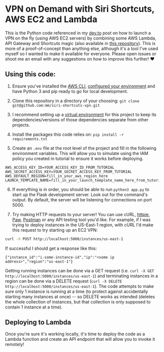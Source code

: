 # VPN on Demand with Siri Shortcuts, AWS EC2 and Lambda

This is the Python code referenced in my [dev.to]() post on how to launch a VPN on the fly (using AWS EC2 servers) by combining some AWS Lambda, API Gateway and Shortcuts magic (also available in [this repository](post.md)). This is more of a proof-of-concept than anything else, although it's a tool I've used myself so I wanted to make it available for everyone. Please open issues or shoot me an email with any suggestions on how to improve this further! ❤️

## Using this code:

1. Ensure you've installed the [AWS CLI](https://aws.amazon.com/cli/), [configured your environment](https://docs.aws.amazon.com/cli/latest/userguide/cli-configure-quickstart.html) and have Python 3 and pip ready to go for local development. 

2. Clone this repository in a directory of your choosing: ```git clone git@github.com:mm/siri-shortcuts-vpn.git```

3. I recommend setting up a [virtual environment](https://packaging.python.org/guides/installing-using-pip-and-virtual-environments/) for this project to keep its dependencies/versions of those dependencies separate from other projects. 

4. Install the packages this code relies on: ```pip install -r requirements.txt```

5. Create an ```.env``` file at the root level of the project and fill in the following environment variables. This will allow you to simulate using the IAM policy you created in tutorial to ensure it works before deploying.

```
AWS_ACCESS_KEY_ID=YOUR_ACCESS_KEY_ID_FROM_TUTORIAL
AWS_SECRET_ACCESS_KEY=YOUR_SECRET_ACCESS_KEY_FROM_TUTORIAL
AWS_DEFAULT_REGION=fill_in_your_aws_region_here
LAUNCH_TEMPLATE_NAME=fill_in_your_launch_template_name_here_from_tutorial
```

6. If everything is in order, you should be able to run ```python3 app.py``` to start up the Flask development server. Look out for the command's output. By default, the server will be listening for connections on port 5000.

7. Try making HTTP requests to your server! You can use cURL, [httpie](https://httpie.org), [Paw](https://paw.cloud), [Postman](https://www.postman.com) or any API testing tool you'd like. For example, if I was trying to deploy instances in the US-East-1 region, with cURL I'd make this request to try starting up an EC2 VPN:

```bash
curl -X POST http://localhost:5000/instances/us-east-1
```

If successful I should get a response like this:

```
{"instance_id":"i-some-instance-id","ip":"<some ip address>","region":"us-east-1"}
```

Getting running instances can be done via a GET request (i.e. ```curl -X GET http://localhost:5000/instances/us-east-1```) and terminating instances in a region can be done via a DELETE request (```curl -X DELETE http://localhost:5000/instances/us-east-1```). The code attempts to make sure only 1 instance is running at a time (to protect against accidentally starting many instances at once) -- so DELETE works as intended (deletes the whole collection of instances, but that collection is only supposed to contain 1 instance at a time).

## Deploying to Lambda

Once you're sure it's working locally, it's time to deploy the code as a Lambda function and create an API endpoint that will allow you to invoke it remotely!

